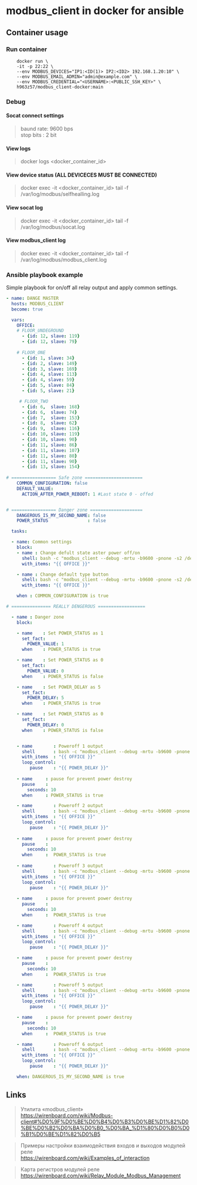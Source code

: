 # modbus_client in docker for ansible

[id]: /README.jpg "Structure"

## Container usage
### Run container

        docker run \
        -it -p 22:22 \
        --env MODBUS_DEVICES="IP1:<ID(1)> IP2:<ID2> 192.168.1.20:10" \
        --env MODBUS_EMAIL_ADMIN="admin@example.com" \
        --env MODBUS_CREDENTIAL="<USERNAME>:<PUBLIC_SSH_KEY>" \ 
        h963z57/modbus_client-docker:main

### Debug
#### Socat connect settings
> baund rate: 9600 bps\
stop bits : 2 bit

#### View logs
> docker logs <docker_container_id>

#### View device status (ALL DEVICECES MUST BE CONNECTED)
> docker exec -it <docker_container_id> tail -f /var/log/modbus/selfhealling.log 

#### View socat log
> docker exec -it <docker_container_id> tail -f /var/log/modbus/socat.log 

#### View modbus_client log
> docker exec -it <docker_container_id> tail -f /var/log/modbus/modbus_client.log 

### Ansible playbook example

Simple playbook for on/off all relay output and apply common settings.

```yaml
- name: DANGE MASTER
  hosts: MODBUS_CLIENT
  become: true

  vars:
    OFFICE:
    # FLOOR_UNDEGROUND
      - {id: 12, slave: 119}
      - {id: 12, slave: 79}
      
    # FLOOR_ONE
      - {id: 1, slave: 34}
      - {id: 2, slave: 149}
      - {id: 3, slave: 169}
      - {id: 4, slave: 113}
      - {id: 4, slave: 59}
      - {id: 5, slave: 84}
      - {id: 5, slave: 21}

     # FLOOR_TWO
      - {id: 6,  slave: 168}
      - {id: 6,  slave: 74}
      - {id: 7,  slave: 153}
      - {id: 8,  slave: 62}
      - {id: 9,  slave: 116}
      - {id: 10, slave: 119}
      - {id: 10, slave: 90}
      - {id: 11, slave: 86}
      - {id: 11, slave: 107}
      - {id: 11, slave: 80}
      - {id: 11, slave: 90}
      - {id: 13, slave: 154}
    
# ================= Safe zone ======================
    COMMON_CONFIGURATION: false
    DEFAULT_VALUE:
      ACTION_AFTER_POWER_REBOOT: 1 #Last state 0 - offed


# ================= Danger zone ====================
    DANGEROUS_IS_MY_SECOND_NAME: false
    POWER_STATUS               : false

  tasks:

  - name: Common settings
    block:
    - name : Change defult state aster power off/on
      shell: bash -c "modbus_client --debug -mrtu -b9600 -pnone -s2 /dev/ttyRS485-{{ item.id }} -a{{ item.slave }} -t0x06 -r6 {{ DEFAULT_VALUE.ACTION_AFTER_POWER_REBOOT }}" >> /var/log/modbus/modbus_client.log
      with_items: "{{ OFFICE }}"

    - name : Change default type button
      shell: bash -c "modbus_client --debug -mrtu -b9600 -pnone -s2 /dev/ttyRS485-{{ item.id }} -a{{ item.slave }} -t0x10 -r9 -c 6 0 0 0 0 0 0" >> /var/log/modbus/modbus_client.log
      with_items: "{{ OFFICE }}"

    when : COMMON_CONFIGURATION is true

# =============== REALLY DENGEROUS ==================

  - name : Danger zone
    block:

    - name    : Set POWER_STATUS as 1
      set_fact:
        POWER_VALUE: 1
      when    : POWER_STATUS is true

    - name    : Set POWER_STATUS as 0
      set_fact:
        POWER_VALUE: 0
      when    : POWER_STATUS is false

    - name    : Set POWER_DELAY as 5
      set_fact:
        POWER_DELAY: 5
      when    : POWER_STATUS is true

    - name    : Set POWER_STATUS as 0
      set_fact:
        POWER_DELAY: 0
      when    : POWER_STATUS is false


    - name        : Poweroff 1 output
      shell       : bash -c "modbus_client --debug -mrtu -b9600 -pnone -s2 /dev/ttyRS485-{{ item.id }} -a{{ item.slave }} -t0x0F -r0 {{ POWER_VALUE }}" >> /var/log/modbus/modbus_client.log
      with_items  : "{{ OFFICE }}"
      loop_control:
         pause    : "{{ POWER_DELAY }}"
     
    - name     : pause for prevent power destroy
      pause    :
        seconds: 10
      when     : POWER_STATUS is true

    - name        : Poweroff 2 output
      shell       : bash -c "modbus_client --debug -mrtu -b9600 -pnone -s2 /dev/ttyRS485-{{ item.id }} -a{{ item.slave }} -t0x0F -r1 {{ POWER_VALUE }}" >> /var/log/modbus/modbus_client.log
      with_items  : "{{ OFFICE }}"
      loop_control:
         pause    : "{{ POWER_DELAY }}"
      
    - name     : pause for prevent power destroy
      pause    :
        seconds: 10
      when     :  POWER_STATUS is true
    
    - name        : Poweroff 3 output
      shell       : bash -c "modbus_client --debug -mrtu -b9600 -pnone -s2 /dev/ttyRS485-{{ item.id }} -a{{ item.slave }} -t0x0F -r2 {{ POWER_VALUE }}" >> /var/log/modbus/modbus_client.log
      with_items  : "{{ OFFICE }}"
      loop_control:
         pause    : "{{ POWER_DELAY }}"
      
    - name     : pause for prevent power destroy
      pause    :
        seconds: 10
      when     :  POWER_STATUS is true

    - name        : Poweroff 4 output
      shell       : bash -c "modbus_client --debug -mrtu -b9600 -pnone -s2 /dev/ttyRS485-{{ item.id }} -a{{ item.slave }} -t0x0F -r3 {{ POWER_VALUE }}" >> /var/log/modbus/modbus_client.log
      with_items  : "{{ OFFICE }}"
      loop_control:
         pause    : "{{ POWER_DELAY }}"

    - name     : pause for prevent power destroy
      pause    :
        seconds: 10
      when     :  POWER_STATUS is true

    - name        : Poweroff 5 output
      shell       : bash -c "modbus_client --debug -mrtu -b9600 -pnone -s2 /dev/ttyRS485-{{ item.id }} -a{{ item.slave }} -t0x0F -r4 {{ POWER_VALUE }}" >> /var/log/modbus/modbus_client.log
      with_items  : "{{ OFFICE }}"
      loop_control:
         pause    : "{{ POWER_DELAY }}"

    - name     : pause for prevent power destroy
      pause    :
        seconds: 10
      when     :  POWER_STATUS is true

    - name        : Poweroff 6 output
      shell       : bash -c "modbus_client --debug -mrtu -b9600 -pnone -s2 /dev/ttyRS485-{{ item.id }} -a{{ item.slave }} -t0x0F -r5 {{ POWER_VALUE }}" >> /var/log/modbus/modbus_client.log
      with_items  : "{{ OFFICE }}"
      loop_control:
         pause    : "{{ POWER_DELAY }}"

    when: DANGEROUS_IS_MY_SECOND_NAME is true
```

## Links
> Утилита «modbus_client» \
https://wirenboard.com/wiki/Modbus-client#%D0%9F%D0%BE%D0%B4%D0%B3%D0%BE%D1%82%D0%BE%D0%B2%D0%BA%D0%B0_%D0%BA_%D1%80%D0%B0%D0%B1%D0%BE%D1%82%D0%B5

> Примеры настройки взаимодействия входов и выходов модулей реле \
https://wirenboard.com/wiki/Examples_of_interaction

> Карта регистров модулей реле \
https://wirenboard.com/wiki/Relay_Module_Modbus_Management